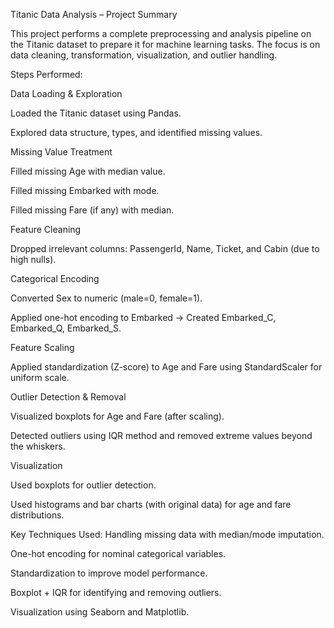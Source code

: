 Titanic Data Analysis – Project Summary

This project performs a complete preprocessing and analysis pipeline on the Titanic dataset to prepare it for machine learning tasks. The focus is on data cleaning, transformation, visualization, and outlier handling.

Steps Performed:

Data Loading & Exploration

Loaded the Titanic dataset using Pandas.

Explored data structure, types, and identified missing values.

Missing Value Treatment

Filled missing Age with median value.

Filled missing Embarked with mode.

Filled missing Fare (if any) with median.

Feature Cleaning

Dropped irrelevant columns: PassengerId, Name, Ticket, and Cabin (due to high nulls).

Categorical Encoding

Converted Sex to numeric (male=0, female=1).

Applied one-hot encoding to Embarked → Created Embarked_C, Embarked_Q, Embarked_S.

Feature Scaling

Applied standardization (Z-score) to Age and Fare using StandardScaler for uniform scale.

Outlier Detection & Removal

Visualized boxplots for Age and Fare (after scaling).

Detected outliers using IQR method and removed extreme values beyond the whiskers.

Visualization

Used boxplots for outlier detection.

Used histograms and bar charts (with original data) for age and fare distributions.



Key Techniques Used:
Handling missing data with median/mode imputation.

One-hot encoding for nominal categorical variables.

Standardization to improve model performance.

Boxplot + IQR for identifying and removing outliers.

Visualization using Seaborn and Matplotlib.
